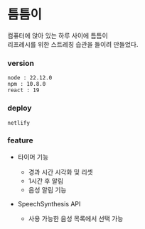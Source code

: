 # 틈틈이

컴퓨터에 앉아 있는 하루 사이에 틈틈이 <br>리프레시를 위한 스트레칭 습관을 들이려
만들었다.

### version

`node : 22.12.0` <br> `npm : 10.8.0` <br> `react : 19`

### deploy

`netlify`

### feature

- 타이머 기능

  - 경과 시간 시각화 및 리셋
  - 1시간 후 알림
  - 음성 알림 기능

- SpeechSynthesis API
  - 사용 가능한 음성 목록에서 선택 가능
